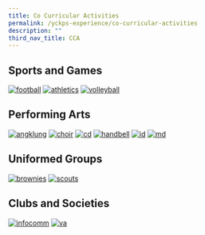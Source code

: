 ```yaml
---
title: Co Curricular Activities
permalink: /yckps-experience/co-curricular-activities
description: ""
third_nav_title: CCA
---
```

Sports and Games
----------------

[![football](/images/football.png)](https://yiochukangpri.moe.edu.sg/yckps-experience/co-curricular-activities/sports-and-games/football-boys-and-girls)
[![athletics](/images/athletics.png)](https://yiochukangpri.moe.edu.sg/yckps-experience/co-curricular-activities/sports-and-games/athletics)
[![volleyball](/images/volleyball.png)](https://yiochukangpri.moe.edu.sg/yckps-experience/co-curricular-activities/sports-and-games/volleyball)

Performing Arts
---------------

[![angklung](/images/angklung.png)](https://yiochukangpri.moe.edu.sg/yckps-experience/co-curricular-activities/performing-arts/angklung)
[![choir](/images/choir.png)](https://yiochukangpri.moe.edu.sg/yckps-experience/co-curricular-activities/performing-arts/choir)
[![cd](/images/chinese%20dance.png)](https://yiochukangpri.moe.edu.sg/yckps-experience/co-curricular-activities/performing-arts/chinese-dance)
[![handbell](/images/handbells.png)](https://yiochukangpri.moe.edu.sg/yckps-experience/co-curricular-activities/performing-arts/handbells)
[![id](/images/indian%20dance.png)](https://yiochukangpri.moe.edu.sg/yckps-experience/co-curricular-activities/performing-arts/indian-dance)
[![md](/images/malay%20dance.png)](https://yiochukangpri.moe.edu.sg/yckps-experience/co-curricular-activities/performing-arts/malay-dance)

Uniformed Groups
----------------

[![brownies](/images/brownies.png)](https://yiochukangpri.moe.edu.sg/yckps-experience/co-curricular-activities/uniformed-groups/brownies)
[![scouts](/images/scouts.png)](https://yiochukangpri.moe.edu.sg/yckps-experience/co-curricular-activities/uniformed-groups/scouts)

Clubs and Societies
-------------------

[![infocomm](/images/infocomm.png)](https://yiochukangpri.moe.edu.sg/yckps-experience/co-curricular-activities/clubs-and-societies/infocomm-club)
[![va](/images/visual%20arts.png)](https://yiochukangpri.moe.edu.sg/yckps-experience/co-curricular-activities/clubs-and-societies/visual-arts)